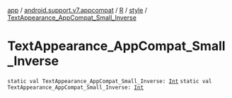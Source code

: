 [app](../../../index.md) / [android.support.v7.appcompat](../../index.md) / [R](../index.md) / [style](index.md) / [TextAppearance_AppCompat_Small_Inverse](.)

# TextAppearance_AppCompat_Small_Inverse

`static val TextAppearance_AppCompat_Small_Inverse: `[`Int`](https://kotlinlang.org/api/latest/jvm/stdlib/kotlin/-int/index.html)
`static val TextAppearance_AppCompat_Small_Inverse: `[`Int`](https://kotlinlang.org/api/latest/jvm/stdlib/kotlin/-int/index.html)
